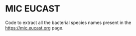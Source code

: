 # MIC EUCAST
Code to extract all the bacterial species names present in the https://mic.eucast.org page.